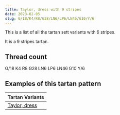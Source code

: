 ```yaml
---
title: Taylor, dress with 9 stripes
date: 2023-02-05
slug: G/18/K4/R8/G28/LN6/LP6/LN46/G10/Y/6
---
```

This is a list of all the tartan sett variants with 9 stripes.

It is a 9 stripes tartan.


## Thread count
G/18 K4 R8 G28 LN6 LP6 LN46 G10 Y/6

## Examples of this tartan pattern

| Tartan Variants |
|---------------|
| [Taylor, dress](/variants/g/18/k4/r8/g28/ln6/lp6/ln46/g10/y/6-g008000-k000000-lne0e0e0-lpc0a0e0-rd03030-yf0c000)||
